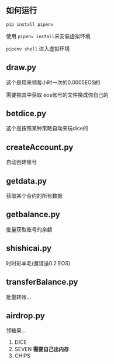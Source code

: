 ## 如何运行

`pip install pipenv`

使用 `pipenv install`来安装虚拟环境

`pipenv shell` 进入虚拟环境


## draw.py

这个是用来领每小时一次的0.0005EOS的

需要把其中获取 eos账号的文件换成你自己的

## betdice.py

这个是按照某种策略自动来玩dice的

## createAccount.py

自动创建账号

## getdata.py

获取某个合约的所有数据

## getbalance.py

批量获取账号的余额

## shishicai.py

时时彩羊毛(邀请送0.2 EOS)

## transferBalance.py

批量转账...

## airdrop.py

领糖果...

1. DICE
2. SEVEN **需要自己出内存**
3. CHIPS